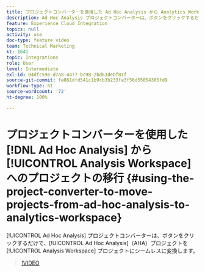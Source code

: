 ```yaml
---
title: プロジェクトコンバーターを使用した Ad Hoc Analysis から Analytics Workspace へのプロジェクトの移行
description: Ad Hoc Analysis プロジェクトコンバーターは、ボタンをクリックするだけで、Ad Hoc Analysis（AHA）プロジェクトを Analysis Workspace プロジェクトにシームレスに変換します。
feature: Experience Cloud Integration
topics: null
activity: use
doc-type: feature video
team: Technical Marketing
kt: 1641
topic: Integrations
role: User
level: Intermediate
exl-id: 04dfc59e-d7a8-4477-bc98-2bd63debf81f
source-git-commit: fe861dfd541c1b9cb3b233fa3f56d55054305fd9
workflow-type: ht
source-wordcount: '72'
ht-degree: 100%

---
```


# プロジェクトコンバーターを使用した [!DNL Ad Hoc Analysis] から [!UICONTROL Analysis Workspace] へのプロジェクトの移行 {#using-the-project-converter-to-move-projects-from-ad-hoc-analysis-to-analytics-workspace}

[!UICONTROL Ad Hoc Analysis] プロジェクトコンバーターは、ボタンをクリックするだけで、[!UICONTROL Ad Hoc Analysis]（AHA）プロジェクトを [!UICONTROL Analysis Workspace] プロジェクトにシームレスに変換します。

>[!VIDEO](https://video.tv.adobe.com/v/23118/?quality=12)

